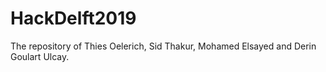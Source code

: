 # HackDelft2019
The repository of Thies Oelerich, Sid Thakur, Mohamed Elsayed and Derin Goulart Ulcay.
